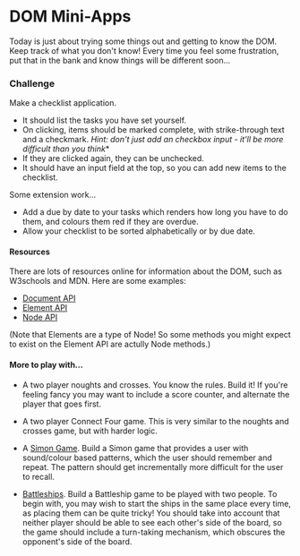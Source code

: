 # DOM Mini-Apps

Today is just about trying some things out and getting to know the DOM. Keep track of what you don't know! Every time you feel some frustration, put that in the bank and know things will be different soon...

### Challenge

Make a checklist application.
* It should list the tasks you have set yourself.
* On clicking, items should be marked complete, with strike-through text and a checkmark. *Hint: don't just add an checkbox input - it'll be more difficult than you think**
* If they are clicked again, they can be unchecked.
* It should have an input field at the top, so you can add new items to the checklist.


Some extension work...
* Add a due by date to your tasks which renders how long you have to do them, and colours them red if they are overdue.
* Allow your checklist to be sorted alphabetically or by due date.

#### Resources

There are lots of resources online for information about the DOM, such as W3schools and MDN.  Here are some examples:

* [Document API](https://developer.mozilla.org/en-US/docs/Web/API/Document)
* [Element API](https://developer.mozilla.org/en-US/docs/Web/API/Element)
* [Node API](https://developer.mozilla.org/en-US/docs/Web/API/Node)

(Note that Elements are a type of Node! So some methods you might expect to exist on the Element API are actully Node methods.)

#### More to play with...

* A two player noughts and crosses. You know the rules. Build it! If you're feeling fancy you may want to include a score counter, and alternate the player that goes first. 

* A two player Connect Four game. This is very similar to the noughts and crosses game, but with harder logic.

* A [Simon Game](https://en.wikipedia.org/wiki/Simon_(game)). Build a Simon game that provides a user with sound/colour based patterns, which the user should remember and repeat. The pattern should get incrementally more difficult for the user to recall.

* [Battleships](https://en.wikipedia.org/wiki/Battleship_(game)). Build a Battleship game to be played with two people. To begin with, you may wish to start the ships in the same place every time, as placing them can be quite tricky! You should take into account that neither player should be able to see each other's side of the board, so the game should include a turn-taking mechanism, which obscures the opponent's side of the board.
